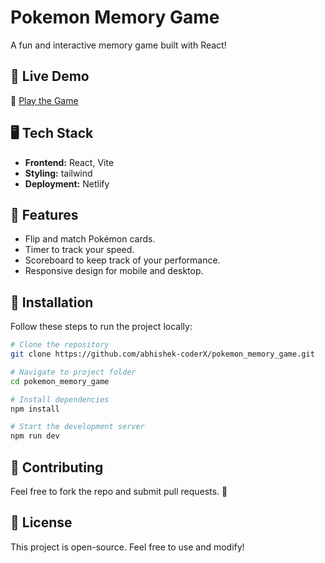 # Pokemon Memory Game

A fun and interactive memory game built with React!

## 🚀 Live Demo
🔗 [Play the Game](https://jovial-sherbet-79dd2f.netlify.app/)

## 🖥️ Tech Stack
- **Frontend:** React, Vite
- **Styling:** tailwind
- **Deployment:** Netlify

## 📜 Features
- Flip and match Pokémon cards.
- Timer to track your speed.
- Scoreboard to keep track of your performance.
- Responsive design for mobile and desktop.

## 📂 Installation
Follow these steps to run the project locally:

```sh
# Clone the repository
git clone https://github.com/abhishek-coderX/pokemon_memory_game.git

# Navigate to project folder
cd pokemon_memory_game

# Install dependencies
npm install

# Start the development server
npm run dev
```

## 🤝 Contributing
Feel free to fork the repo and submit pull requests. 🚀

## 📝 License
This project is open-source. Feel free to use and modify!
